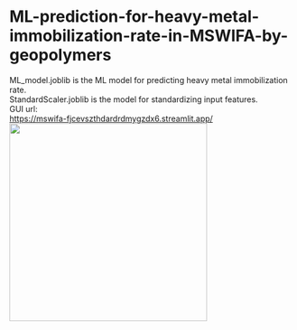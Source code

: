 # ML-prediction-for-heavy-metal-immobilization-rate-in-MSWIFA-by-geopolymers

ML_model.joblib is the ML model for predicting heavy metal immobilization rate.  
StandardScaler.joblib is the model for standardizing input features.  
GUI url:  
https://mswifa-fjcevszthdardrdmygzdx6.streamlit.app/  
<img src="https://github.com/RRRRRAVENNNNN/MSWIFA/blob/main/fig.png" width="350px">
